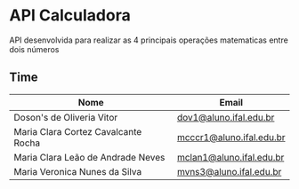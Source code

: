 
# API Calculadora

API desenvolvida para realizar as 4 principais operações matematicas entre dois números

## Time

| Nome                                  | Email                    |
| ------------------------------------- | ------------------------ |
| Doson's de Oliveria Vitor             | dov1@aluno.ifal.edu.br   |
| Maria Clara Cortez Cavalcante Rocha   | mcccr1@aluno.ifal.edu.br |
| Maria Clara Leão de Andrade Neves     | mclan1@aluno.ifal.edu.br |  
| Maria Veronica Nunes da Silva         | mvns3@aluno.ifal.edu.br  | 
